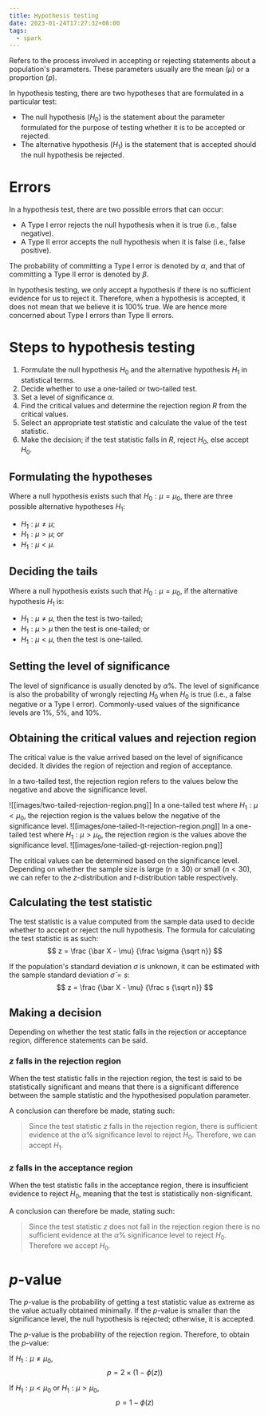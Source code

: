 ```yaml
---
title: Hypothesis testing
date: 2023-01-24T17:27:32+08:00
tags:
  - spark
---
```


Refers to the process involved in accepting or rejecting statements about a population's parameters. These parameters usually are the mean ($\mu$) or a proportion ($p$).

In hypothesis testing, there are two hypotheses that are formulated in a particular test:
- The null hypothesis ($H_0$) is the statement about the parameter formulated for the purpose of testing whether it is to be accepted or rejected.
- The alternative hypothesis ($H_1$) is the statement that is accepted should the null hypothesis be rejected.

# Errors

In a hypothesis test, there are two possible errors that can occur:
- A Type I error rejects the null hypothesis when it is true (i.e., false negative).
- A Type II error accepts the null hypothesis when it is false (i.e., false positive).

The probability of committing a Type I error is denoted by $\alpha$, and that of committing a Type II error is denoted by $\beta$.

In hypothesis testing, we only accept a hypothesis if there is no sufficient evidence for us to reject it. Therefore, when a hypothesis is accepted, it does not mean that we believe it is 100% true. We are hence more concerned about Type I errors than Type II errors.

# Steps to hypothesis testing

1. Formulate the null hypothesis $H_0$ and the alternative hypothesis $H_1$ in statistical terms.
2. Decide whether to use a one-tailed or two-tailed test.
3. Set a level of significance $\alpha$.
4. Find the critical values and determine the rejection region $R$ from the critical values.
5. Select an appropriate test statistic and calculate the value of the test statistic.
6. Make the decision; if the test statistic falls in $R$, reject $H_0$, else accept $H_0$.

## Formulating the hypotheses
Where a null hypothesis exists such that $H_0 : \mu = \mu_0$, there are three possible alternative hypotheses $H_1$:
- $H_1 : \mu \neq \mu$;
- $H_1 : \mu \gt \mu$; or
- $H_1 : \mu \lt \mu$.

## Deciding the tails
Where a null hypothesis exists such that $H_0 : \mu = \mu_0$, if the alternative hypothesis $H_1$ is:
- $H_1 : \mu \neq \mu$, then the test is two-tailed;
- $H_1 : \mu \gt \mu$ then the test is one-tailed; or
- $H_1 : \mu \lt \mu$, then the test is one-tailed.

## Setting the level of significance
The level of significance is usually denoted by $\alpha$%. The level of significance is also the probability of wrongly rejecting $H_0$ when $H_0$ is true (i.e., a false negative or a Type I error). Commonly-used values of the significance levels are 1%, 5%, and 10%.

## Obtaining the critical values and rejection region
The critical value is the value arrived based on the level of significance decided. It divides the region of rejection and region of acceptance.

In a two-tailed test, the rejection region refers to the values below the negative and above the significance level.

![[images/two-tailed-rejection-region.png]]
In a one-tailed test where $H_1: \mu < \mu_0$, the rejection region is the values below the negative of the significance level.
![[images/one-tailed-lt-rejection-region.png]]
In a one-tailed test where $H_1 : \mu > \mu_0$, the rejection region is the values above the significance level.
![[images/one-tailed-gt-rejection-region.png]]

The critical values can be determined based on the significance level. Depending on whether the sample size is large ($n \geq 30$) or small ($n < 30$), we can refer to the $z$-distribution and $t$-distribution table respectively.

## Calculating the test statistic
The test statistic is a value computed from the sample data used to decide whether to accept or reject the null hypothesis. The formula for calculating the test statistic is as such:
$$
z = \frac {\bar X - \mu} {\frac \sigma {\sqrt n}}
$$

If the population's standard deviation $\sigma$ is unknown, it can be estimated with the sample standard deviation $\hat \sigma = s$:
$$
z = \frac {\bar X - \mu} {\frac s {\sqrt n}}
$$

## Making a decision
Depending on whether the test static falls in the rejection or acceptance region, difference statements can be said.

### $z$ falls in the rejection region
When the test statistic falls in the rejection region, the test is said to be statistically significant and means that there is a significant difference between the sample statistic and the hypothesised population parameter.

A conclusion can therefore be made, stating such:
> Since the test statistic $z$ falls in the rejection region, there is sufficient evidence at the $\alpha$% significance level to reject $H_0$. Therefore, we can accept $H_1$.

### $z$ falls in the acceptance region
When the test statistic falls in the acceptance region, there is insufficient evidence to reject $H_0$, meaning that the test is statistically non-significant.

A conclusion can therefore be made, stating such:
> Since the test statistic $z$ does not fall in the rejection region there is no sufficient evidence at the $\alpha$% significance level to reject $H_0$. Therefore we accept $H_0$.

# $p$-value

The $p$-value is the probability of getting a test statistic value as extreme as the value actually obtained minimally. If the $p$-value is smaller than the significance level, the null hypothesis is rejected; otherwise, it is accepted.

The $p$-value is the probability of the rejection region. Therefore, to obtain the $p$-value:

If $H_1 : \mu \neq \mu_0$,
$$
p = 2 \times (1 - \phi(z))
$$

If $H_1: \mu < \mu_0$ or $H_1 : \mu > \mu_0$,
$$
p = 1 - \phi(z)
$$
